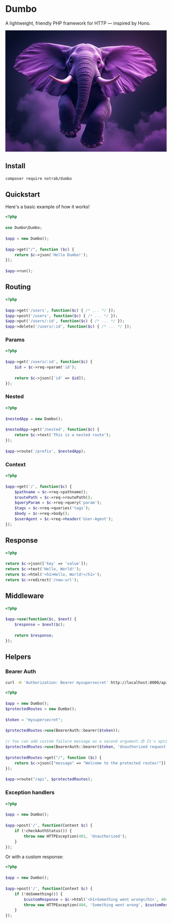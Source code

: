 # Dumbo

A lightweight, friendly PHP framework for HTTP &mdash; inspired by Hono.

![Dumbo](/dumbo.jpeg)

## Install

```bash
composer require notrab/dumbo
```

## Quickstart

Here's a basic example of how it works!

```php
<?php

use Dumbo\Dumbo;

$app = new Dumbo();

$app->get("/", function ($c) {
    return $c->json('Hello Dumbo!');
});

$app->run();
```

## Routing

```php
<?php

$app->get('/users', function($c) { /* ... */ });
$app->post('/users', function($c) { /* ... */ });
$app->put('/users/:id', function($c) { /* ... */ });
$app->delete('/users/:id', function($c) { /* ... */ });
```

### Params

```php
<?php

$app->get('/users/:id', function($c) {
    $id = $c->req->param('id');

    return $c->json(['id' => $id]);
});
```

### Nested

```php
<?php

$nestedApp = new Dumbo();

$nestedApp->get('/nested', function($c) {
    return $c->text('This is a nested route');
});

$app->route('/prefix', $nestedApp);

```

### Context

```php
<?php

$app->get('/', function($c) {
    $pathname = $c->req->pathname();
    $routePath = $c->req->routePath();
    $queryParam = $c->req->query('param');
    $tags = $c->req->queries('tags');
    $body = $c->req->body();
    $userAgent = $c->req->header('User-Agent');
});
```

## Response

```php
<?php

return $c->json(['key' => 'value']);
return $c->text('Hello, World!');
return $c->html('<h1>Hello, World!</h1>');
return $c->redirect('/new-url');
```

## Middleware

```php
<?php

$app->use(function($c, $next) {
    $response = $next($c);

    return $response;
});
```

## Helpers

### Bearer Auth

```bash
curl -H 'Authorization: Bearer mysupersecret' http://localhost:8000/api
```

```php
<?php

$app = new Dumbo();
$protectedRoutes = new Dumbo();

$token = "mysupersecret";

$protectedRoutes->use(BearerAuth::bearer($token));

// You can add custom failure message as a second argument.😍 It's optional.
$protectedRoutes->use(BearerAuth::bearer($token, 'Unauthorized request.'));

$protectedRoutes->get("/", function ($c) {
    return $c->json(["message" => "Welcome to the protected routes!"]);
});

$app->route("/api", $protectedRoutes);
```

### Exception handlers

```php
<?php

$app = new Dumbo();

$app->post('/', function(Context $c) {
    if (!checkAuthStatus()) {
        throw new HTTPException(401, 'Unauthorized');
    }
});
```

Or with a custom response:

```php
<?php

$app = new Dumbo();

$app->post('/', function(Context $c) {
    if (!doSomething()) {
        $customResponse = $c->html('<h1>Something went wrong</h1>', 404);
        throw new HTTPException(404, 'Something went wrong', $customResponse);
    }
});
```
